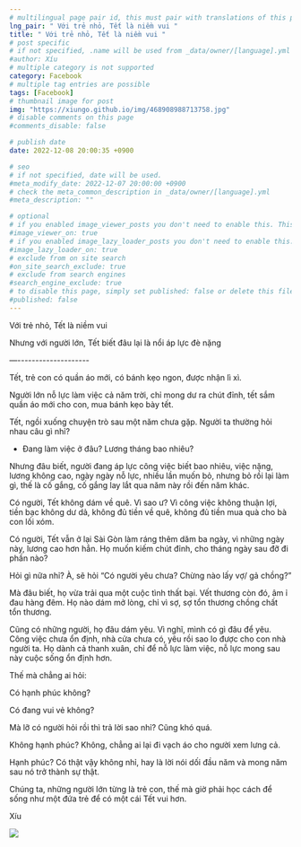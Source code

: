 ```yaml
---
# multilingual page pair id, this must pair with translations of this page. (This name must be unique)
lng_pair: " Với trẻ nhỏ, Tết là niềm vui "
title: " Với trẻ nhỏ, Tết là niềm vui "
# post specific
# if not specified, .name will be used from _data/owner/[language].yml
#author: Xíu
# multiple category is not supported
category: Facebook
# multiple tag entries are possible
tags: [Facebook]
# thumbnail image for post
img: "https://xiungo.github.io/img/468908988713758.jpg"
# disable comments on this page
#comments_disable: false

# publish date
date: 2022-12-08 20:00:35 +0900

# seo
# if not specified, date will be used.
#meta_modify_date: 2022-12-07 20:00:00 +0900
# check the meta_common_description in _data/owner/[language].yml
#meta_description: ""

# optional
# if you enabled image_viewer_posts you don't need to enable this. This is only if image_viewer_posts = false
#image_viewer_on: true
# if you enabled image_lazy_loader_posts you don't need to enable this. This is only if image_lazy_loader_posts = false
#image_lazy_loader_on: true
# exclude from on site search
#on_site_search_exclude: true
# exclude from search engines
#search_engine_exclude: true
# to disable this page, simply set published: false or delete this file
#published: false
---
```

Với trẻ nhỏ, Tết là niềm vui

Nhưng với người lớn, Tết biết đâu lại là nổi áp lực đè nặng

—--------------------

Tết, trẻ con có quần áo mới, có bánh kẹo ngon, được nhận lì xì.

Người lớn nỗ lực làm việc cả năm trời, chỉ mong dư ra chút đỉnh, tết sắm quần áo mới cho con, mua bánh kẹo bày tết.

Tết, ngồi xuống chuyện trò sau một năm chưa gặp. Người ta thường hỏi nhau câu gì nhỉ?

- Đang làm việc ở đâu? Lương tháng bao nhiêu?

Nhưng đâu biết, người đang áp lực công việc biết bao nhiêu, việc nặng, lương không cao, ngày ngày nỗ lực, nhiều lần muốn bỏ, nhưng bỏ rồi lại làm gì, thế là cố gắng, cố gắng lay lắt qua năm này rồi đến năm khác.

Có người, Tết không dám về quê. Vì sao ư? Vì công việc không thuận lợi, tiền bạc không dư dả, không đủ tiền về quê, không đủ tiền mua quà cho bà con lối xóm.

Có người, Tết vẫn ở lại Sài Gòn làm ráng thêm dăm ba ngày, vì những ngày này, lương cao hơn hẳn. Họ muốn kiếm chút đỉnh, cho tháng ngày sau đỡ đi phần nào?

Hỏi gì nữa nhỉ? À, sẽ hỏi “Có người yêu chưa? Chừng nào lấy vợ/ gả chồng?”

Mà đâu biết, họ vừa trải qua một cuộc tình thất bại. Vết thương còn đó, âm ỉ đau hàng đêm. Họ nào dám mở lòng, chỉ vì sợ, sợ tổn thương chồng chất tổn thương.

Cũng có những người, họ đâu dám yêu. Vì nghĩ, mình có gì đâu để yêu. Công việc chưa ổn định, nhà cửa chưa có, yêu rồi sao lo được cho con nhà người ta. Họ dành cả thanh xuân, chỉ để nỗ lực làm việc, nỗ lực mong sau này cuộc sống ổn định hơn.

Thế mà chẳng ai hỏi:

Có hạnh phúc không?

Có đang vui vẻ không?

Mà lỡ có người hỏi rồi thì trả lời sao nhỉ? Cũng khó quá.

Không hạnh phúc? Không, chẳng ai lại đi vạch áo cho người xem lưng cả.

Hạnh phúc? Có thật vậy không nhỉ, hay là lời nói dối đầu năm và mong năm sau nó trở thành sự thật.

Chúng ta, những người lớn từng là trẻ con, thế mà giờ phải học cách để sống như một đứa trẻ để có một cái Tết vui hơn.

Xíu
<!-- outline-end -->

<img src= "https://xiungo.github.io/img/468908988713758.jpg">


